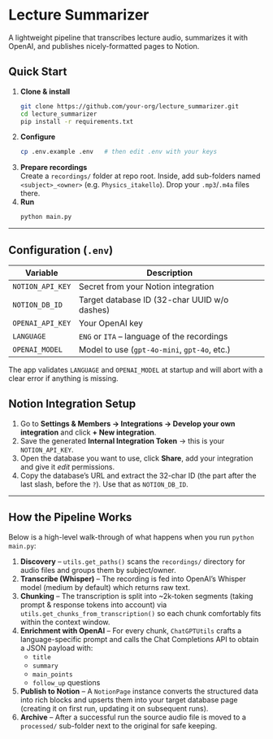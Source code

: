 # Lecture Summarizer

A lightweight pipeline that transcribes lecture audio, summarizes it with OpenAI, and publishes nicely-formatted pages to Notion.

## Quick Start

1. **Clone & install**
   ```bash
   git clone https://github.com/your-org/lecture_summarizer.git
   cd lecture_summarizer
   pip install -r requirements.txt
   ```
2. **Configure**
   ```bash
   cp .env.example .env   # then edit .env with your keys
   ```
3. **Prepare recordings**  
   Create a `recordings/` folder at repo root. Inside, add sub-folders named `<subject>_<owner>` (e.g. `Physics_itakello`). Drop your `.mp3`/`.m4a` files there.
4. **Run**
   ```bash
   python main.py
   ```

---

## Configuration (`.env`)

| Variable          | Description                                        |
|-------------------|----------------------------------------------------|
| `NOTION_API_KEY`  | Secret from your Notion integration                |
| `NOTION_DB_ID`    | Target database ID (32-char UUID w/o dashes)       |
| `OPENAI_API_KEY`  | Your OpenAI key                                    |
| `LANGUAGE`        | `ENG` or `ITA` – language of the recordings        |
| `OPENAI_MODEL`    | Model to use (`gpt-4o-mini`, `gpt-4o`, etc.)       |

The app validates `LANGUAGE` and `OPENAI_MODEL` at startup and will abort with a clear error if anything is missing.

## Notion Integration Setup

1. Go to **Settings & Members → Integrations → Develop your own integration** and click **+ New integration**.
2. Save the generated **Internal Integration Token** → this is your `NOTION_API_KEY`.
3. Open the database you want to use, click **Share**, add your integration and give it *edit* permissions.
4. Copy the database’s URL and extract the 32-char ID (the part after the last slash, before the `?`). Use that as `NOTION_DB_ID`.

---

## How the Pipeline Works

Below is a high-level walk-through of what happens when you run `python main.py`:

1. **Discovery** – `utils.get_paths()` scans the `recordings/` directory for audio files and groups them by subject/owner.
2. **Transcribe (Whisper)** – The recording is fed into OpenAI’s Whisper model (medium by default) which returns raw text.
3. **Chunking** – The transcription is split into ~2k-token segments (taking prompt & response tokens into account) via `utils.get_chunks_from_transcription()` so each chunk comfortably fits within the context window.
4. **Enrichment with OpenAI** – For every chunk, `ChatGPTUtils` crafts a language-specific prompt and calls the Chat Completions API to obtain a JSON payload with:
   * `title`
   * `summary`
   * `main_points`
   * `follow_up` questions
5. **Publish to Notion** – A `NotionPage` instance converts the structured data into rich blocks and upserts them into your target database page (creating it on first run, updating it on subsequent runs).
6. **Archive** – After a successful run the source audio file is moved to a `processed/` sub-folder next to the original for safe keeping.